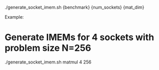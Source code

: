 
./generate_socket_imem.sh {benchmark} {num_sockets} {mat_dim}

Example:

# Generate IMEMs for 4 sockets with problem size N=256
./generate_socket_imem.sh matmul 4 256
